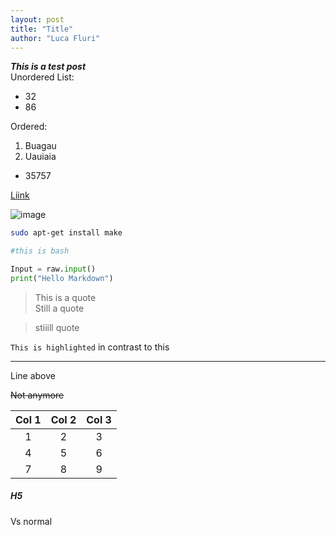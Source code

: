 ```yaml
---
layout: post
title: "Title"
author: "Luca Fluri"
---
```


**_This is a test post_**   
Unordered List:
- 32
- 86

Ordered:
1. Buagau
2. Uauiaia
 - 35757
  
[Liink](google.com)

![image](http://lucafluri.ch/icon.ico)

```sh
sudo apt-get install make

#this is bash
```

```python
Input = raw.input()
print("Hello Markdown")

```
> This is a quote  
> Still a quote  

> stiiill quote


 `This is highlighted` in contrast to this

-------
Line above

 ~~Not anymore~~ 

| Col 1 | Col 2 | Col 3 |
|:----------:|:----------:|:----------:|
|    1        |      2      |     3       |
|       4     |       5     |        6    |
|       7     |     8       |      9      |


##### H5

Vs normal
